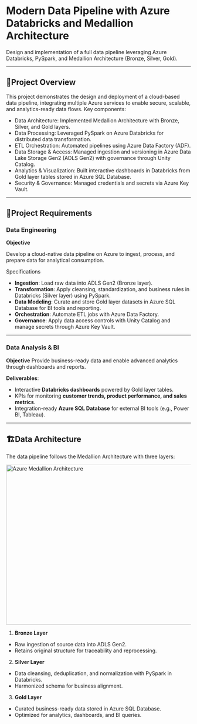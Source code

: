 # **Modern Data Pipeline with Azure Databricks and Medallion Architecture**
Design and implementation of a full data pipeline leveraging Azure Databricks, PySpark, and Medallion Architecture (Bronze, Silver, Gold).

------------------------------------------------------------------------------------------------------------------------------------------

## 📖**Project Overview**
This project demonstrates the design and deployment of a cloud-based data pipeline, integrating multiple Azure services to enable secure, scalable, and analytics-ready data flows.
Key components:
  - Data Architecture: Implemented Medallion Architecture with Bronze, Silver, and Gold layers.
  - Data Processing: Leveraged PySpark on Azure Databricks for distributed data transformation.
  - ETL Orchestration: Automated pipelines using Azure Data Factory (ADF).
  - Data Storage & Access: Managed ingestion and versioning in Azure Data Lake Storage Gen2 (ADLS Gen2) with governance through Unity Catalog.
  - Analytics & Visualization: Built interactive dashboards in Databricks from Gold layer tables stored in Azure SQL Database.
  - Security & Governance: Managed credentials and secrets via Azure Key Vault.

--------------------------------------------------------------------------------------------------------------------------------------------

## 🚀**Project Requirements**
### **Data Engineering**

**Objective**

Develop a cloud-native data pipeline on Azure to ingest, process, and prepare data for analytical consumption.

Specifications
  - **Ingestion**: Load raw data into ADLS Gen2 (Bronze layer).
  - **Transformation**: Apply cleansing, standardization, and business rules in Databricks (Silver layer) using PySpark.
  - **Data Modeling**: Curate and store Gold layer datasets in Azure SQL Database for BI tools and reporting.
  - **Orchestration**: Automate ETL jobs with Azure Data Factory.
  - **Governance**: Apply data access controls with Unity Catalog and manage secrets through Azure Key Vault.

--------------------------------------------------------------------------------------------------------------------------------------------------

### **Data Analysis & BI**
**Objective**
Provide business-ready data and enable advanced analytics through dashboards and reports.

**Deliverables**:
  - Interactive **Databricks dashboards** powered by Gold layer tables.
  - KPIs for monitoring **customer trends, product performance, and sales metrics**.
  - Integration-ready **Azure SQL Database** for external BI tools (e.g., Power BI, Tableau).

-----------------------------------------------------------------------------------------------------------------------------------------------------


## 🏗️**Data Architecture**
The data pipeline follows the Medallion Architecture with three layers:

<img width="900" height="435" alt="Azure Medallion Architecture" src="https://github.com/user-attachments/assets/8a1b1108-27f6-4b6a-a6b5-045592cdbd44" />

1. **Bronze Layer**
  - Raw ingestion of source data into ADLS Gen2.
  - Retains original structure for traceability and reprocessing.

2. **Silver Layer**
  - Data cleansing, deduplication, and normalization with PySpark in Databricks.
  - Harmonized schema for business alignment.

3. **Gold Layer**
  - Curated business-ready data stored in Azure SQL Database.
  - Optimized for analytics, dashboards, and BI queries.
